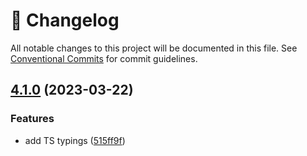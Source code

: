 <!-- markdownlint-disable --><!-- textlint-disable -->

# 📓 Changelog

All notable changes to this project will be documented in this file. See
[Conventional Commits](https://conventionalcommits.org) for commit guidelines.

## [4.1.0](https://github.com/sanity-io/eventsource/compare/v4.0.0...v4.1.0) (2023-03-22)

### Features

- add TS typings ([515ff9f](https://github.com/sanity-io/eventsource/commit/515ff9fc81e7059d0080015da5d04fafd8f271ba))
